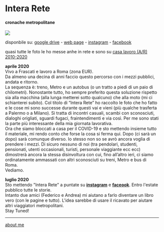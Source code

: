 # Intera Rete  
#### cronache metropolitane  

[![](https://cacioman.github.io/20wk26-interarete-faccione.png)](https://www.instagram.com/InteraRete/) 

disponbile su: [google drive](https://docs.google.com/document/d/1PV7WbbdWiHOb4LGqKyP_v74guc3X_x8mVvlGyGiRBqY/edit?usp=sharing) - [web page](https://docs.google.com/document/d/e/2PACX-1vQRwiANaom26EhtbYZtutYeL-2fAjymjrPLMVab8JFhXCJS-6tZhbRlzBT5uN64oruOdjbD5KI3Oofl/pub) -  [instagram](https://www.instagram.com/InteraRete/) - [facebook](https://www.facebook.com/InteraReteFB)  

quasi tutte le foto le ho messe anhe in rete e sono su [casa lavoro (A/R) 2010-2020](https://photos.app.goo.gl/px1VuYtnZLgSsTGAA)


**aprile 2020**  
Vivo a Frascati e lavoro a Roma (zona EUR).  
Da almeno una decina di anni faccio questo percorso con i mezzi pubblici, andata e ritorno.   
La sequenza è: treno, Metro e un autobus (o un tratto a piedi di un paio di chilometri). Nonostante tutto, ho sempre preferito questa soluzione rispetto sia alla macchina (alla lunga metterei sotto qualcuno) che alla moto (mi ci schianterei subito). Col titolo di “Intera Rete” ho raccolto le foto che ho fatto e le cose mi sono successe durante questi vai e vieni (più qualche trasferta a Palermo o a Milano). Si tratta di incontri casuali, scambi con sconosciuti, dialoghi origliati, sguardi fugaci, fraintendimenti e via così. Per me sono stati la parte più interessante della mia giornata lavorativa.  
Ora che siamo bloccati a casa per il COVID-19 e sto mettendo insieme tutto il materiale, mi rendo conto che forse la cosa si ferma qui. Dopo (ci sarà un dopo) sarà comunque diverso. Io stesso non so se avrò ancora voglia di prendere i mezzi. Di sicuro nessuno di noi (tra pendolari, studenti, pensionati, utenti occasionali, turisti, personale viaggiante ecc ecc) dimostrerà ancora la stessa disinvoltura con cui, fino all’altro ieri, ci siamo ordinatamente ammassati con altri sconosciuti su treni, Metro e bus di Roma.  
Vediamo.

**luglio 2020**  
Sto mettendo "Intera Rete" a puntate su [**instagram**](https://www.instagram.com/InteraRete/) e [**faceook**](https://www.facebook.com/InteraReteFB). Entro l'estate pubblico tutte le storie.  
Intanto due amici (Federico e Andrea) mi aiutano a farlo diventare un libro vero (con le pagine e  tutto). L'idea sarebbe di usare il ricavato per aiutare altri viaggiatori metropolitani.  
Stay Tuned!  

---    
[about me](https://about.me/cacioman)  
